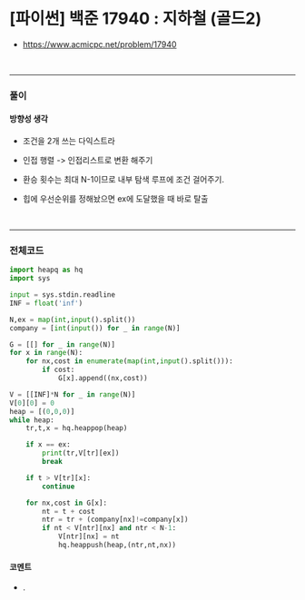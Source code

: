 # **\[파이썬\] 백준 17940 : 지하철 (골드2)**

- https://www.acmicpc.net/problem/17940
  
<br>

---

### **풀이**

#### **방향성 생각**

- 조건을 2개 쓰는 다익스트라

- 인접 행렬 -> 인접리스트로 변환 해주기

- 환승 횟수는 최대 N-1이므로 내부 탐색 루프에 조건 걸어주기.

- 힙에 우선순위를 정해놨으면 ex에 도달했을 때 바로 탈출

<br>

---

### **전체코드**

```python
import heapq as hq
import sys

input = sys.stdin.readline
INF = float('inf')

N,ex = map(int,input().split())
company = [int(input()) for _ in range(N)]

G = [[] for _ in range(N)]
for x in range(N):
    for nx,cost in enumerate(map(int,input().split())):
        if cost:
            G[x].append((nx,cost))

V = [[INF]*N for _ in range(N)]
V[0][0] = 0
heap = [(0,0,0)]
while heap:
    tr,t,x = hq.heappop(heap)

    if x == ex:
        print(tr,V[tr][ex])
        break

    if t > V[tr][x]:
        continue

    for nx,cost in G[x]:
        nt = t + cost
        ntr = tr + (company[nx]!=company[x])
        if nt < V[ntr][nx] and ntr < N-1:
            V[ntr][nx] = nt
            hq.heappush(heap,(ntr,nt,nx))
```

#### **코멘트**

- .
